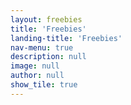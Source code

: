 ```yaml
---
layout: freebies
title: 'Freebies'
landing-title: 'Freebies'
nav-menu: true
description: null
image: null
author: null
show_tile: true
---
```

